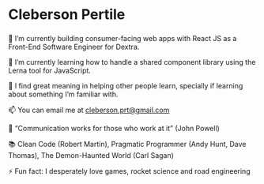 # Cleberson Pertile

###

<!--
**cpertile/cpertile** is a ✨ _special_ ✨ repository because its `README.md` (this file) appears on your GitHub profile.
-->

🔭 I’m currently building consumer-facing web apps with React JS as a Front-End Software Engineer for Dextra.

🌱 I’m currently learning how to handle a shared component library using the Lerna tool for JavaScript.

👥 I find great meaning in helping other people learn, specially if learning about something I’m familiar with.

📫 You can email me at cleberson.prt@gmail.com

💬 “Communication works for those who work at it” (John Powell)

📚 Clean Code (Robert Martin), Pragmatic Programmer (Andy Hunt, Dave Thomas), The Demon-Haunted World (Carl Sagan)

⚡ Fun fact: I desperately love games, rocket science and road engineering
